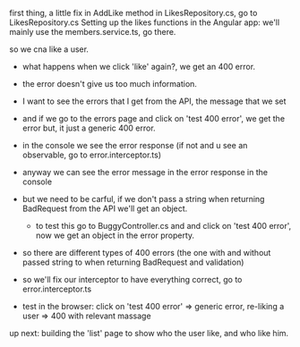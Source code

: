 first thing, a little fix in AddLike method in LikesRepository.cs,
go to LikesRepository.cs
Setting up the likes functions in the Angular app:
we'll mainly use the members.service.ts, go there.

so we cna like a user.
* what happens when we click 'like' again?, we get an 400 error.
* the error doesn't give us too much information.
* I want to see the errors that I get from the API, the message that we set
* and if we go to the errors page and click on 'test 400 error', we get the error but, it just a generic 400 error.
* in the console we see the error response (if not and u see an observable, go to error.interceptor.ts)
* anyway we can see the error message in the error response in the console
* but we need to be carful, if we don't pass a string when returning BadRequest from the API we'll get an object.
  * to test this go to BuggyController.cs and and click on 'test 400 error', now we get an object in the error property.
* so there are different types of 400 errors (the one with and without passed string to when returning BadRequest and validation)
* so we'll fix our interceptor to have everything correct, go to error.interceptor.ts

* test in the browser: click on 'test 400 error' => generic error, re-liking a user => 400 with relevant massage

up next: building the 'list' page to show who the user like, and who like him.